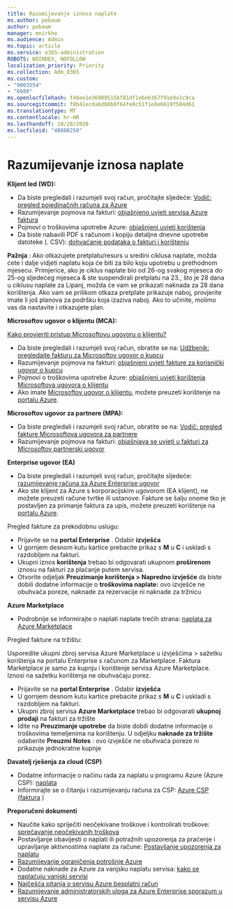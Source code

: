 ```yaml
---
title: Razumijevanje iznosa naplate
ms.author: pebaum
author: pebaum
manager: mnirkhe
ms.audience: Admin
ms.topic: article
ms.service: o365-administration
ROBOTS: NOINDEX, NOFOLLOW
localization_priority: Priority
ms.collection: Adm_O365
ms.custom:
- "9003554"
- "6680"
ms.openlocfilehash: f48ee1e36909515bf81df1ebeb367f91e9a1c9ca
ms.sourcegitcommit: f8b41ecda6db0b8f64fe0c51f1e8e6619f504d61
ms.translationtype: MT
ms.contentlocale: hr-HR
ms.lasthandoff: 10/28/2020
ms.locfileid: "48808250"
---
```

# <a name="understand-billing-amount"></a>Razumijevanje iznosa naplate

**Klijent led (WD):**

- Da biste pregledali i razumjeli svoj račun, pročitajte sljedeće: [Vodič: pregled pojedinačnih računa za Azure](https://docs.microsoft.com/azure/cost-management-billing/understand/review-individual-bill?WT.mc_id=Portal-Microsoft_Azure_Support)
- Razumijevanje pojmova na fakturi: [objašnjeno uvjeti servisa Azure faktura](https://docs.microsoft.com/azure/cost-management-billing/understand/understand-invoice?WT.mc_id=Portal-Microsoft_Azure_Support)
- Pojmovi o troškovima upotrebe Azure: [objašnjeni uvjeti korištenja](https://docs.microsoft.com/azure/cost-management-billing/understand/understand-usage?WT.mc_id=Portal-Microsoft_Azure_Support)
- Da biste nabavili PDF s računom i kopiju detaljne dnevne upotrebe datoteke (. CSV): [dohvaćanje podataka o fakturi i korištenju](https://docs.microsoft.com/azure/billing/billing-download-azure-invoice-daily-usage-date?WT.mc_id=Portal-Microsoft_Azure_Support)

**Pažnja** : Ako otkazujete pretplatu/resurs u sredini ciklusa naplate, možda ćete i dalje vidjeti naplatu koja će biti za bilo koju upotrebu u prethodnom mjesecu. Primjerice, ako je ciklus naplate bio od 26-og svakog mjeseca do 25-og sljedećeg mjeseca & ste suspendirali pretplatu na 23., što je 28 dana u ciklusu naplate za Lipanj, možda će vam se prikazati naknada za 28 dana korištenja. Ako vam se prilikom otkaza pretplate prikazuje naboj, provjerite imate li još planova za podršku koja izaziva naboj. Ako to učinite, molimo vas da nastavite i otkazujete plan.

**Microsoftov ugovor o klijentu (MCA):**

[Kako provjeriti pristup Microsoftovu ugovoru o klijentu?](https://docs.microsoft.com/azure/cost-management-billing/manage/download-azure-invoice-daily-usage-date?WT.mc_id=Portal-Microsoft_Azure_Support#check-access-to-a-microsoft-customer-agreement)

- Da biste pregledali i razumjeli svoj račun, obratite se na: [Udžbenik: pregledajte fakturu za Microsoftov ugovor o kupcu](https://docs.microsoft.com/azure/cost-management-billing/understand/review-customer-agreement-bill?WT.mc_id=Portal-Microsoft_Azure_Support)
- Razumijevanje pojmova na fakturi: [objašnjeni uvjeti fakture za korisnički ugovor o kupcu](https://docs.microsoft.com/azure/cost-management-billing/understand/mca-understand-your-invoice?WT.mc_id=Portal-Microsoft_Azure_Support)
- Pojmovi o troškovima upotrebe Azure: [objašnjeni uvjeti korištenja Microsoftova ugovora o klijentu](https://docs.microsoft.com/azure/cost-management-billing/understand/mca-understand-your-usage?WT.mc_id=Portal-Microsoft_Azure_Support)
- Ako imate [Microsoftov ugovor o klijentu](https://docs.microsoft.com/azure/cost-management-billing/manage/download-azure-invoice-daily-usage-date?WT.mc_id=Portal-Microsoft_Azure_Support#check-access-to-a-microsoft-customer-agreement), možete preuzeti korištenje na [portalu Azure](https://portal.azure.com/).

**Microsoftov ugovor za partnere (MPA):**

- Da biste pregledali i razumjeli svoj račun, obratite se na: [Vodič: pregled fakture Microsoftova ugovora za partnere](https://docs.microsoft.com/azure/cost-management-billing/understand/review-partner-agreement-bill?WT.mc_id=Portal-Microsoft_Azure_Support)
- Razumijevanje pojmova na fakturi: [objašnjava se uvjeti u fakturi za Microsoftov partnerski ugovor](https://docs.microsoft.com/azure/cost-management-billing/understand/mpa-invoice-terms?WT.mc_id=Portal-Microsoft_Azure_Support)

**Enterprise ugovor (EA)**

- Da biste pregledali i razumjeli svoj račun, pročitajte sljedeće: [razumijevanje računa za Azure Enterprise ugovor](https://docs.microsoft.com/azure/cost-management-billing/understand/review-enterprise-agreement-bill?WT.mc_id=Portal-Microsoft_Azure_Support)
- Ako ste klijent za Azure s korporacijskim ugovorom (EA klijent), ne možete preuzeti račune tvrtke ili ustanove. Fakture se šalju onome tko je postavljen za primanje faktura za upis, možete preuzeti korištenje na [portalu Azure](https://portal.azure.com/).

Pregled fakture za prekodobnu uslugu:

- Prijavite se na **portal Enterprise** . Odabir **izvješća**
- U gornjem desnom kutu kartice prebacite prikaz s **M** u **C** i uskladi s razdobljem na fakturi.
- Ukupni iznos **korištenja** trebao bi odgovarati ukupnom **proširenom** iznosu na fakturi za plaćanje putem servisa.
- Otvorite odjeljak **Preuzimanje korištenja > Napredno izvješće** da biste dobili dodatne informacije o **troškovima naplate:** ovo izvješće ne obuhvaća poreze, naknade za rezervacije ni naknade za tržnicu

**Azure Marketplace**

- Podrobnije se informirajte o naplati naplate trećih strana: [naplata za Azure Marketplace](https://docs.microsoft.com/azure/billing/billing-understand-your-azure-marketplace-charges?WT.mc_id=Portal-Microsoft_Azure_Support)

Pregled fakture na tržištu:

Usporedite ukupni zbroj servisa Azure Marketplace u izvješćima > sažetku korištenja na portalu Enterprise s računom za Marketplace. Faktura Marketplace je samo za kupnju i korištenje servisa Azure Marketplace. Iznosi na sažetku korištenja ne obuhvaćaju porez.

- Prijavite se na **portal Enterprise** . Odabir **izvješća**
- U gornjem desnom kutu kartice prebacite prikaz s **M** u **C** i uskladi s razdobljem na fakturi.
- Ukupni zbroj servisa **Azure Marketplace** trebao bi odgovarati **ukupnoj prodaji** na fakturi za tržište
- Idite na **Preuzimanje upotrebe** da biste dobili dodatne informacije o troškovima temeljenima na korištenju. U odjeljku **naknade za tržište** odaberite **Preuzmi** **Notes** : ovo izvješće ne obuhvaća poreze ni prikazuje jednokratne kupnje

**Davatelj rješenja za cloud (CSP)**

- Dodatne informacije o načinu rada za naplatu u programu Azure (Azure CSP): [naplata](https://docs.microsoft.com/azure/cloud-solution-provider/billing/azure-csp-billing-overview?WT.mc_id=Portal-Microsoft_Azure_Support)
- Informirajte se o čitanju i razumijevanju računa za CSP: [Azure CSP (faktura](https://docs.microsoft.com/azure/cloud-solution-provider/billing/azure-csp-invoice?WT.mc_id=Portal-Microsoft_Azure_Support) )

**Preporučeni dokumenti**

- Naučite kako spriječiti neočekivane troškove i kontrolirati troškove: [sprečavanje neočekivanih troškova](https://docs.microsoft.com/azure/cost-management-billing/manage/getting-started?WT.mc_id=Portal-Microsoft_Azure_Support)
- Postavljanje obavijesti o naplati ili potražnih upozorenja za praćenje i upravljanje aktivnostima naplate za račune: [Postavljanje upozorenja za naplatu](https://docs.microsoft.com/azure/cost-management-billing/costs/cost-mgt-alerts-monitor-usage-spending?WT.mc_id=Portal-Microsoft_Azure_Support)
- [Razumijevanje ograničenja potrošnje Azure](https://docs.microsoft.com/azure/cost-management-billing/manage/spending-limit?WT.mc_id=Portal-Microsoft_Azure_Support)
- Dodatne naknade za Azure za vanjsku naplatu servisa: [kako se naplaćuju vanjski servisi](https://docs.microsoft.com/azure/cost-management-billing/understand/understand-azure-marketplace-charges?WT.mc_id=Portal-Microsoft_Azure_Support)
- [Najčešća pitanja o servisu Azure besplatni račun](https://azure.microsoft.com/free/free-account-faq/)
- [Razumijevanje administratorskih uloga za Azure Enterprise sporazum u servisu Azure](https://docs.microsoft.com/azure/cost-management-billing/manage/understand-ea-roles?WT.mc_id=Portal-Microsoft_Azure_Support)